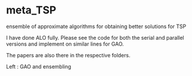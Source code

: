 # meta_TSP
ensemble of approximate algorithms for obtaining better solutions for TSP<br>

I have done ALO fully. Please see the code for both the serial and parallel versions and implement on similar lines for GAO. <br>

The papers are also there in the respective folders. 

Left : GAO and ensembling

